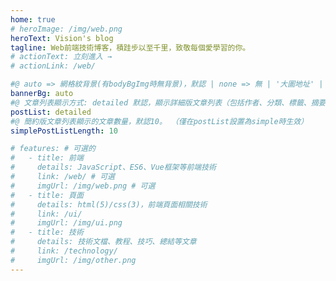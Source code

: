 ```yaml
---
home: true
# heroImage: /img/web.png
heroText: Vision's blog
tagline: Web前端技術博客，積跬步以至千里，致敬每個愛學習的你。
# actionText: 立刻進入 →
# actionLink: /web/

#@ auto => 網格紋背景(有bodyBgImg時無背景)，默認 | none => 無 | '大圖地址' | background: 自定義背景樣式       提示：如發現文本顏色不適應你的背景時可以到palette.styl修改$bannerTextColor變量
bannerBg: auto
#@ 文章列表顯示方式: detailed 默認，顯示詳細版文章列表（包括作者、分類、標籤、摘要、分頁等）| simple => 顯示簡約版文章列表（僅標題和日期）| none 不顯示文章列表
postList: detailed
#@ 簡約版文章列表顯示的文章數量，默認10。 （僅在postList設置為simple時生效）
simplePostListLength: 10

# features: # 可選的
#   - title: 前端
#     details: JavaScript、ES6、Vue框架等前端技術
#     link: /web/ # 可選
#     imgUrl: /img/web.png # 可選
#   - title: 頁面
#     details: html(5)/css(3)，前端頁面相關技術
#     link: /ui/
#     imgUrl: /img/ui.png
#   - title: 技術
#     details: 技術文檔、教程、技巧、總結等文章
#     link: /technology/
#     imgUrl: /img/other.png
---
```

